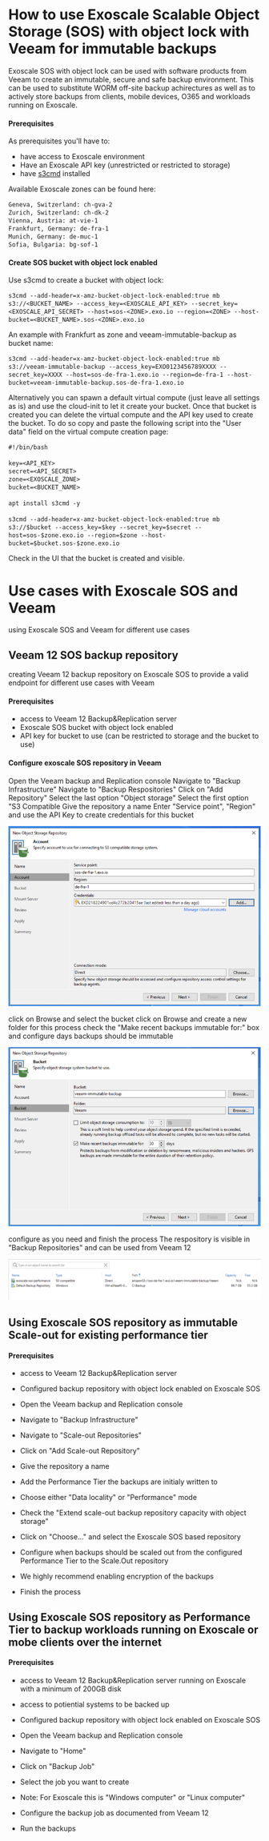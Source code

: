 # How to use Exoscale Scalable Object Storage (SOS) with object lock with Veeam for immutable backups

Exoscale SOS with object lock can be used with software products from Veeam to create an immutable, secure and safe backup environment. This can be used to substitute WORM off-site backup achirectures as well as to actively store backups from clients, mobile devices, O365 and workloads running on Exoscale.

#### Prerequisites
As prerequisites you'll have to:
* have access to Exoscale environment
* Have an Exoscale API key (unrestricted or restricted to storage)
* have [s3cmd](https://s3tools.org/s3cmd) installed

Available Exoscale zones can be found here:
``` 
Geneva, Switzerland: ch-gva-2
Zurich, Switzerland: ch-dk-2
Vienna, Austria: at-vie-1
Frankfurt, Germany: de-fra-1
Munich, Germany: de-muc-1
Sofia, Bulgaria: bg-sof-1

```

#### Create SOS bucket with object lock enabled
Use s3cmd to create a bucket with object lock:
``` 
s3cmd --add-header=x-amz-bucket-object-lock-enabled:true mb s3://<BUCKET_NAME> --access_key=<EXOSCALE_API_KEY> --secret_key=<EXOSCALE_API_SECRET> --host=sos-<ZONE>.exo.io --region=<ZONE> --host-bucket=<BUCKET_NAME>.sos-<ZONE>.exo.io
```
An example with Frankfurt as zone and veeam-immutable-backup as bucket name:
``` 
s3cmd --add-header=x-amz-bucket-object-lock-enabled:true mb s3://veeam-immutable-backup --access_key=EXO0123456789XXXX --secret_key=XXXX --host=sos-de-fra-1.exo.io --region=de-fra-1 --host-bucket=veeam-immutable-backup.sos-de-fra-1.exo.io
```
Alternatively you can spawn a default virtual compute (just leave all settings as is) and use the cloud-init to let it create your bucket. Once that bucket is created you can delete the virtual compute and the API key used to create the bucket.
To do so copy and paste the following script into the "User data" field on the virtual compute creation page:
``` 
#!/bin/bash

key=<API_KEY>
secret=<API_SECRET>
zone=<EXOSCALE_ZONE>
bucket=<BUCKET_NAME>

apt install s3cmd -y

s3cmd --add-header=x-amz-bucket-object-lock-enabled:true mb s3://$bucket --access_key=$key --secret_key=$secret --host=sos-$zone.exo.io --region=$zone --host-bucket=$bucket.sos-$zone.exo.io
```
Check in the UI that the bucket is created and visible.

# Use cases with Exoscale SOS and Veeam

using Exoscale SOS and Veeam for different use cases

## Veeam 12 SOS backup repository

creating Veeam 12 backup repository on Exoscale SOS to provide a valid endpoint for different use cases with Veeam

#### Prerequisites
* access to Veeam 12 Backup&Replication server
* Exoscale SOS bucket with object lock enabled
* API key for bucket to use (can be restricted to storage and the bucket to use)

#### Configure exoscale SOS repository in Veeam
Open the Veeam backup and Replication console
Navigate to "Backup Infrastructure"
Navigate to "Backup Respositories"
Click on "Add Repository"
Select the last option "Object storage"
Select the first option "S3 Compatible
Give the repository a name
Enter "Service point", "Region" and use the API Key to create credentials for this bucket

![alt_text](https://github.com/Taela1/blueprints/blob/main/veeam12/veeam-12-1.png)

click on Browse and select the bucket
click on Browse and create a new folder for this process
check the "Make recent backups immutable for:" box and configure days backups should be immutable

![alt_text](https://github.com/Taela1/blueprints/blob/main/veeam12/veeam-12-2.png)

configure as you need and finish the process
The respository is visible in "Backup Repositories" and can be used from Veeam 12

![alt_text](https://github.com/Taela1/blueprints/blob/main/veeam12/veeam-12-3.png)

## Using Exoscale SOS repository as immutable Scale-out for existing performance tier

#### Prerequisites
* access to Veeam 12 Backup&Replication server
* Configured backup repository with object lock enabled on Exoscale SOS

* Open the Veeam backup and Replication console
* Navigate to "Backup Infrastructure"
* Navigate to "Scale-out Repositories"
* Click on "Add Scale-out Repository"
* Give the repository a name
* Add the Performance Tier the backups are initialy written to
* Choose either "Data locality" or "Performance" mode
* Check the "Extend scale-out backup repository capacity with object storage"
* Click on "Choose..." and select the Exoscale SOS based repository
* Configure when backups should be scaled out from the configured Performance Tier to the Scale.Out repository
* We highly recommend enabling encryption of the backups
* Finish the process

## Using Exoscale SOS repository as Performance Tier to backup workloads running on Exoscale or mobe clients over the internet

#### Prerequisites
* access to Veeam 12 Backup&Replication server running on Exoscale with a minimum of 200GB disk
* access to potiential systems to be backed up
* Configured backup repository with object lock enabled on Exoscale SOS

* Open the Veeam backup and Replication console
* Navigate to "Home"
* Click on "Backup Job"
* Select the job you want to create
* Note: For Exoscale this is "Windows computer" or "Linux computer"
* Configure the backup job as documented from Veeam 12
* Run the backups
